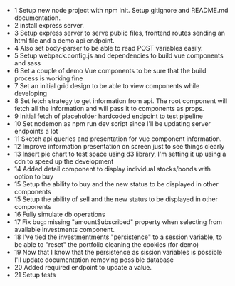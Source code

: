 - 1 Setup new node project with npm init. Setup gitignore and README.md documentation.
- 2 install express server.
- 3 Setup express server to serve public files, frontend routes sending an html file and a demo api endpoint.
- 4 Also set body-parser to be able to read POST variables easily.
- 5 Setup webpack.config.js and dependencies to build vue components and sass
- 6 Set a couple of demo Vue components to be sure that the build process is working fine
- 7 Set an initial grid design to be able to view components while developing
- 8 Set fetch strategy to get information from api. The root component will fetch all the information and will pass it to components as props.
- 9 Initial fetch of placeholder hardcoded endpoint to test pipeline
- 10 Set nodemon as npm run dev script since I'll be updating server endpoints a lot
- 11 Sketch api queries and presentation for vue component information.
- 12 Improve information presentation on screen just to see things clearly
- 13 Insert pie chart to test space using d3 library, I'm setting it up using a cdn to speed up the development
- 14 Added detail component to display individual stocks/bonds with option to buy
- 15 Setup the ability to buy and the new status to be displayed in other components
- 15 Setup the ability of sell and the new status to be displayed in other components
- 16 Fully simulate db operations
- 17 Fix bug: missing "amountSubscribed" property when selecting from available investments component.
- 18 I've tied the investmentments "persistence" to a session variable, to be able to "reset" the portfolio cleaning the cookies (for demo)
- 19 Now that I know that the persistence as sission variables is possible I'll update documentation removing possible database
- 20 Added required endpoint to update a value.
- 21 Setup tests
